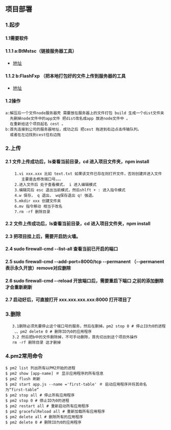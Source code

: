## 项目部署
 ### 1.起步
 #### 1.1需要软件

 #### 1.1.1 a:BtMstsc（链接服务器工具）
 - [地址](https://share.weiyun.com/11e46c7bb28b2640c01015d63edec65e)
 #### 1.1.2 b:FlashFxp （把本地打包好的文件上传到服务器的工具
 - [地址](https://share.weiyun.com/7307c7463763352ce3f659b81868dca8)

 #### 1.2操作
 ```
 a:解压后一个文件node服务器壳 需要放在服务器上的文件打包 build 生成一个dist文件夹 
   先删掉node文件中的app文件 把dist改名成app 放进node文件中 。
   在重新给这个项目起名 cest 。
 b:首先连接到公司的服务器地址，成功之后 把cest 拖进到右边点击传输队列。
   或者在左边找到cest往右边拖

 ```
 ### 2.上传
 #### 2.1 文件上传成功后，ls查看当前目录，cd 进入项目文件夹，npm install
 ``` 
     1.vi xxx.xxx 比如 text.txt 如果该文件已存在则打开文件，否则创建并进入文件
	    主要是去修改端口号。。。
     2.进入文件后 处于查看模式， i 进入编辑模式
     3.编辑完后 esc 退出当前模式，然后shlft + : 进入指令模式
     4.w 保存， q 退出， wq保存退出 q! 强退。
     5.mkdir xxx 创建文件夹
     6.mv 指令移动 相当于改名
     7.rm -rf 删除目录
 ```
#### 2.2 文件上传成功后，ls查看当前目录，cd 进入项目文件夹，npm install
#### 2.3 把项目挂上后，需要开启防火墙。
#### 2.4 sudo firewall-cmd --list-all 查看当前已开启的端口
#### 2.5 sudo firewall-cmd --add-port=8000/tcp --permanent （--permanent表示永久开放）remove对应删除
#### 2.6 sudo firewall-cmd --reload 开放端口后，需要重启下端口   之前的添加删除才会重新刷新
#### 2.7 启动好后，可直接打开 xxx.xxx.xxx.xxx:8000 打开项目了

### 3.删除
```
   3.1删除必须先要停止这个端口号的服务，然后在删掉。pm2 stop 0 # 停止ID为0的进程  
    、、pm2 delete 0 # 删除ID为0的应用程序
   3.2 然后把b中的文件删除掉，不可手动删除，首先切出到这个项目外操作 
   rm -rf 删除目录 这才删掉

```
### 4.pm2常用命令
 ```
$ pm2 list 列出所有以PM2开始的进程
$ pm2 show [app-name] ＃ 显示应用程序的所有信息
$ pm2 flush 刷新
$ pm2 start app.js --name ='first-table' ＃ 启动应用程序并将其命名为“first-table”
$ pm2 stop all # 停止所有应用程序
$ pm2 stop 0 # 停止ID为0的进程
$ pm2 restart all # 重新启动所有应用程序
$ pm2 gracefulReload all # 重新加载所有应用程序
$ pm2 delete all # 删除所有的应用程序
$ pm2 delete 0 # 删除ID为0的应用程序

 ```


